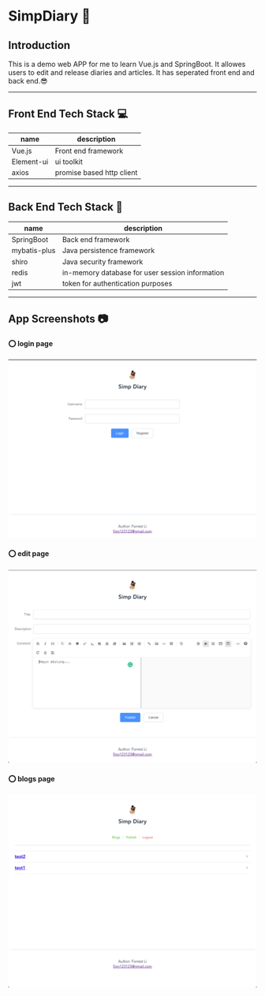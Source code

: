 # SimpDiary :dog:
## Introduction
This is a demo web APP for me to learn Vue.js and SpringBoot. It allowes users to edit and release diaries and articles. It has seperated front end and back end.:sunglasses:

---


## Front End Tech Stack :computer:

| name       | description               |
|------------|---------------------------|
| Vue.js     | Front end framework       |
| Element-ui | ui toolkit                |
| axios      | promise based http client |

---

## Back End Tech Stack :hammer:


| name         | description                                     |
|--------------|-------------------------------------------------|
| SpringBoot   | Back end framework                              |
| mybatis-plus | Java persistence framework                      |
| shiro        | Java security framework                         |
| redis        | in-memory database for user session information |
| jwt          | token for authentication purposes               |

---

## App Screenshots :camera:

#### :o: login page
<img src="https://github.com/ForrestLinjianLi/SimpDiary/blob/master/Screenshots/WechatIMG39637.png" width="800"/>

#### :o:   edit page
<img src="https://github.com/ForrestLinjianLi/SimpDiary/blob/master/Screenshots/WechatIMG39638.png" width="800"/>

#### :o:   blogs page
<img src="https://github.com/ForrestLinjianLi/SimpDiary/blob/master/Screenshots/WechatIMG39639.png" width="800"/>


